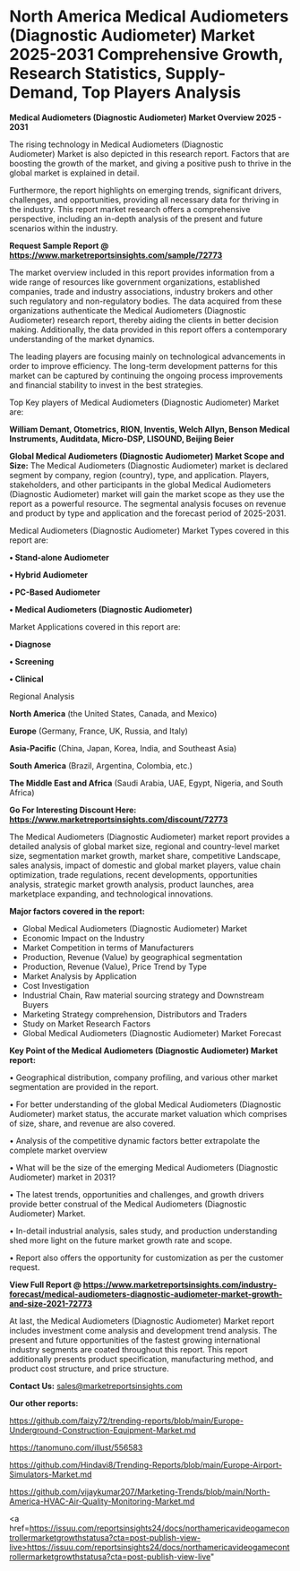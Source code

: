 # North America Medical Audiometers (Diagnostic Audiometer) Market 2025-2031 Comprehensive Growth, Research Statistics, Supply-Demand,  Top Players Analysis

<Strong> Medical Audiometers (Diagnostic Audiometer) Market Overview 2025 - 2031</strong>

The rising technology in Medical Audiometers (Diagnostic Audiometer) Market is also depicted in this research report. Factors that are boosting the growth of the market, and giving a positive push to thrive in the global market is explained in detail.

Furthermore, the report highlights on emerging trends, significant drivers, challenges, and opportunities, providing all necessary data for thriving in the industry. This report market research offers a comprehensive perspective, including an in-depth analysis of the present and future scenarios within the industry.

<strong>Request Sample Report @ <a href=https://www.marketreportsinsights.com/sample/72773>https://www.marketreportsinsights.com/sample/72773</a></strong>

The market overview included in this report provides information from a wide range of resources like government organizations, established companies, trade and industry associations, industry brokers and other such regulatory and non-regulatory bodies. The data acquired from these organizations authenticate the Medical Audiometers (Diagnostic Audiometer) research report, thereby aiding the clients in better decision making. Additionally, the data provided in this report offers a contemporary understanding of the market dynamics.

The leading players are focusing mainly on technological advancements in order to improve efficiency. The long-term development patterns for this market can be captured by continuing the ongoing process improvements and financial stability to invest in the best strategies.

Top Key players of Medical Audiometers (Diagnostic Audiometer) Market are:

<strong>William Demant, Otometrics, RION, Inventis, Welch Allyn, Benson Medical Instruments, Auditdata, Micro-DSP, LISOUND, Beijing Beier</strong>

<strong><b>Global Medical Audiometers (Diagnostic Audiometer) Market Scope and Size:</b></strong>
The Medical Audiometers (Diagnostic Audiometer) market is declared segment by company, region (country), type, and application. Players, stakeholders, and other participants in the global Medical Audiometers (Diagnostic Audiometer) market will gain the market scope as they use the report as a powerful resource. The segmental analysis focuses on revenue and product by type and application and the forecast period of 2025-2031.

Medical Audiometers (Diagnostic Audiometer) Market Types covered in this report are:

<strong>• Stand-alone Audiometer

• Hybrid Audiometer

• PC-Based Audiometer

• Medical Audiometers (Diagnostic Audiometer)</strong>

Market Applications covered in this report are:

<strong>• Diagnose

• Screening

• Clinical</strong> 

Regional Analysis

<strong>North America</strong> (the United States, Canada, and Mexico)

<strong>Europe</strong> (Germany, France, UK, Russia, and Italy)

<strong>Asia-Pacific</strong> (China, Japan, Korea, India, and Southeast Asia)

<strong>South America</strong> (Brazil, Argentina, Colombia, etc.)

<strong>The Middle East and Africa</strong> (Saudi Arabia, UAE, Egypt, Nigeria, and South Africa)

<strong>Go For Interesting Discount Here: <a href=https://www.marketreportsinsights.com/discount/72773>https://www.marketreportsinsights.com/discount/72773</a></strong>

The Medical Audiometers (Diagnostic Audiometer) market report provides a detailed analysis of global market size, regional and country-level market size, segmentation market growth, market share, competitive Landscape, sales analysis, impact of domestic and global market players, value chain optimization, trade regulations, recent developments, opportunities analysis, strategic market growth analysis, product launches, area marketplace expanding, and technological innovations.

<strong><b>Major factors covered in the report:</b></strong>
<ul>
  <li>Global Medical Audiometers (Diagnostic Audiometer) Market </li>
  <li>Economic Impact on the Industry</li>
  <li>Market Competition in terms of Manufacturers</li>
  <li>Production, Revenue (Value) by geographical segmentation</li>
  <li>Production, Revenue (Value), Price Trend by Type</li>
  <li>Market Analysis by Application</li>
  <li>Cost Investigation</li>
  <li>Industrial Chain, Raw material sourcing strategy and Downstream Buyers</li>
  <li>Marketing Strategy comprehension, Distributors and Traders</li>
  <li>Study on Market Research Factors</li>
  <li>Global Medical Audiometers (Diagnostic Audiometer) Market Forecast</li>
</ul>

<strong><b>Key Point of the Medical Audiometers (Diagnostic Audiometer) Market report:</b></strong>

• Geographical distribution, company profiling, and various other market segmentation are provided in the report.

• For better understanding of the global Medical Audiometers (Diagnostic Audiometer) market status, the accurate market valuation which comprises of size, share, and revenue are also covered.

• Analysis of the competitive dynamic factors better extrapolate the complete market overview

• What will be the size of the emerging Medical Audiometers (Diagnostic Audiometer) market in 2031?

• The latest trends, opportunities and challenges, and growth drivers provide better construal of the Medical Audiometers (Diagnostic Audiometer) Market.

• In-detail industrial analysis, sales study, and production understanding shed more light on the future market growth rate and scope.

• Report also offers the opportunity for customization as per the customer request.

<strong><b>View Full Report @ <a href=https://www.marketreportsinsights.com/industry-forecast/medical-audiometers-diagnostic-audiometer-market-growth-and-size-2021-72773>https://www.marketreportsinsights.com/industry-forecast/medical-audiometers-diagnostic-audiometer-market-growth-and-size-2021-72773</a></b></strong>


At last, the Medical Audiometers (Diagnostic Audiometer) Market report includes investment come analysis and development trend analysis. The present and future opportunities of the fastest growing international industry segments are coated throughout this report. This report additionally presents product specification, manufacturing method, and product cost structure, and price structure.

<strong>Contact Us:</strong>
sales@marketreportsinsights.com

<strong>Our other reports:</strong>

<a href=https://github.com/faizy72/trending-reports/blob/main/Europe-Underground-Construction-Equipment-Market.md>https://github.com/faizy72/trending-reports/blob/main/Europe-Underground-Construction-Equipment-Market.md</a>

<a href=https://tanomuno.com/illust/556583>https://tanomuno.com/illust/556583</a>

<a href=https://github.com/Hindavi8/Trending-Reports/blob/main/Europe-Airport-Simulators-Market.md>https://github.com/Hindavi8/Trending-Reports/blob/main/Europe-Airport-Simulators-Market.md</a>

<a href=https://github.com/vijaykumar207/Marketing-Trends/blob/main/North-America-HVAC-Air-Quality-Monitoring-Market.md>https://github.com/vijaykumar207/Marketing-Trends/blob/main/North-America-HVAC-Air-Quality-Monitoring-Market.md</a>

<a href=https://issuu.com/reportsinsights24/docs/northamericavideogamecontrollermarketgrowthstatusa?cta=post-publish-view-live>https://issuu.com/reportsinsights24/docs/northamericavideogamecontrollermarketgrowthstatusa?cta=post-publish-view-live</a>"
